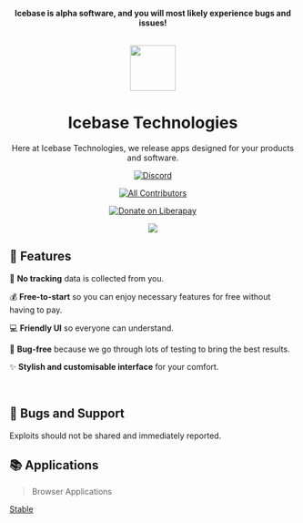 <div align="center">

<strong>Icebase is alpha software, and you will most likely experience bugs and issues!</strong></br></br>

  

<img src="https://user-images.githubusercontent.com/81032902/150001869-e0a402b1-b968-4d14-a816-2dbaa16d12f6.png" height="80" length="80">

# Icebase Technologies

Here at Icebase Technologies, we release apps designed for your products and software.

[![Discord](https://discordapp.com/api/guilds/923762273510641664/widget.png?style=shield)](https://discord.gg/uhatAmEuW7)

[![All Contributors](https://img.shields.io/badge/all_contributors-3-orange.svg?style=shield)](#contributors-)

[![Donate on Liberapay](https://img.shields.io/liberapay/receives/icebase-technologies.svg?logo=liberapay)](https://liberapay.com/icebase-technologies)

<!-- ALL-CONTRIBUTORS-BADGE:END -->

<img src="https://firebasestorage.googleapis.com/v0/b/wumpter14.appspot.com/o/unknown-9.png?alt=media&token=3ba5a8b9-fc6a-476d-a594-fa05fc99803a" />

</div>

## 🚀 Features


🚫 **No tracking** data is collected from you. 

💰 **Free-to-start** so you can enjoy necessary features for free without having to pay. 

💻 **Friendly UI** so everyone can understand.

🐛 **Bug-free** because we go through lots of testing to bring the best results.

✨ **Stylish and customisable interface** for your comfort.


<br />

## 💬 Bugs and Support
Exploits should not be shared and immediately reported.

## 📚 Applications

> Browser Applications

[Stable](https://icebase.space/app)
